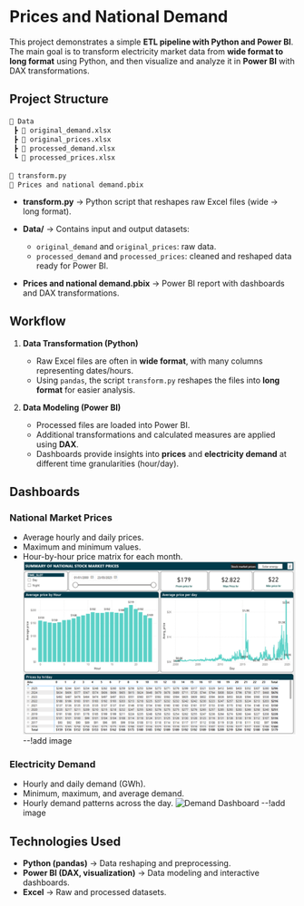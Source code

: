 # Prices and National Demand

This project demonstrates a simple **ETL pipeline with Python and Power BI**. The main goal is to transform electricity market data from **wide format to long format** using Python, and then visualize and analyze it in **Power BI** with DAX transformations.

## Project Structure

```
📂 Data  
 ┣ 📄 original_demand.xlsx  
 ┣ 📄 original_prices.xlsx  
 ┣ 📄 processed_demand.xlsx  
 ┗ 📄 processed_prices.xlsx  

📄 transform.py  
📄 Prices and national demand.pbix  
```

* **transform.py** → Python script that reshapes raw Excel files (wide → long format).
* **Data/** → Contains input and output datasets:

  * `original_demand` and `original_prices`: raw data.
  * `processed_demand` and `processed_prices`: cleaned and reshaped data ready for Power BI.
* **Prices and national demand.pbix** → Power BI report with dashboards and DAX transformations.

## Workflow

1. **Data Transformation (Python)**

   * Raw Excel files are often in **wide format**, with many columns representing dates/hours.
   * Using `pandas`, the script `transform.py` reshapes the files into **long format** for easier analysis.

2. **Data Modeling (Power BI)**

   * Processed files are loaded into Power BI.
   * Additional transformations and calculated measures are applied using **DAX**.
   * Dashboards provide insights into **prices** and **electricity demand** at different time granularities (hour/day).

## Dashboards

### National Market Prices

* Average hourly and daily prices.
* Maximum and minimum values.
* Hour-by-hour price matrix for each month.
  ![Prices Dashboard](./images/prices_dashboard.png) --!add image

### Electricity Demand

* Hourly and daily demand (GWh).
* Minimum, maximum, and average demand.
* Hourly demand patterns across the day.
  ![Demand Dashboard](./images/demand_dashboard.png) --!add image

## Technologies Used

* **Python (pandas)** → Data reshaping and preprocessing.
* **Power BI (DAX, visualization)** → Data modeling and interactive dashboards.
* **Excel** → Raw and processed datasets.



